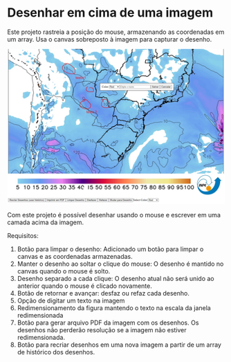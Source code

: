 # Desenhar em cima de uma imagem

Este projeto rastreia a posição do mouse, armazenando as coordenadas em um array. Usa o canvas sobreposto à imagem para capturar o desenho. 

![Desenhar e escrever na imagem](./public/screenshot.jpg)

Com este projeto é possível desenhar usando o mouse e escrever em uma camada acima da imagem.

Requisitos:

1. Botão para limpar o desenho: Adicionado um botão para limpar o canvas e as coordenadas armazenadas.
2. Manter o desenho ao soltar o clique do mouse: O desenho é mantido no canvas quando o mouse é solto.
3. Desenho separado a cada clique: O desenho atual não será unido ao anterior quando o mouse é clicado novamente.
4. Botão de retornar e avançar: desfaz ou refaz cada desenho.
5. Opção de digitar um texto na imagem
6. Redimensionamento da figura mantendo o texto na escala da janela redimensionada
7. Botão para gerar arquivo PDF da imagem com os desenhos. Os desenhos não perderão resolução se a imagem não estiver redimensionada.
8. Botão para recriar desenhos em uma nova imagem a partir de um array de histórico dos desenhos.